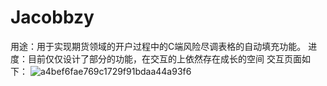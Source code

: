 # Jacobbzy
用途：用于实现期货领域的开户过程中的C端风险尽调表格的自动填充功能。
进度：目前仅仅设计了部分的功能，在交互的上依然存在成长的空间
交互页面如下：
![a4bef6fae769c1729f91bdaa44a93f6](https://github.com/user-attachments/assets/50645875-9f86-419f-941b-3998f4442349)


